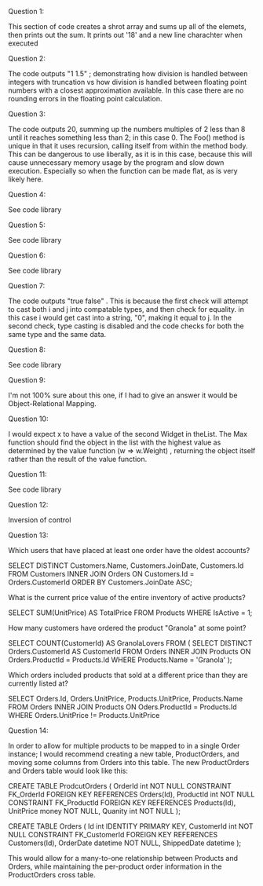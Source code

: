 Question 1:

This section of code creates a shrot array and sums up all of the elemets, then prints out the sum. It prints out '18' and a new line charachter when executed

Question 2:

The code outputs "1 1.5" ; demonstrating how division is handled between integers with truncation vs how division is handled between floating point numbers with a closest approximation available. In this case there are no rounding errors in the floating point calculation.

Question 3:

The code outputs 20, summing up the numbers multiples of 2 less than 8 until it reaches something less than 2; in this case 0. The Foo() method is unique in that it uses recursion, calling itself from within the method body. This can be dangerous to use liberally, as it is in this case, because this will cause unnecessary memory usage by the program and slow down execution. Especially so when the function can be made flat, as is very likely here.

Question 4:

See code library

Question 5:

See code library

Question 6:

See code library

Question 7:

The code outputs "true false" . This is because the first check will attempt to cast both i and j into compatable types, and then check for equality. in this case i would get cast into a string, "0", making it equal to j. In the second check, type casting is disabled and the code checks for both the same type and the same data.

Question 8:

See code library

Question 9:

I'm not 100% sure about this one, if I had to give an answer it would be Object-Relational Mapping. 

Question 10:

I would expect x to have a value of the second Widget in theList. The Max function should find the object in the list with the highest value as determined by the value function (w => w.Weight) , returning the object itself rather than the result of the value function.

Question 11:

See code library

Question 12:

Inversion of control

Question 13:


Which users that have placed at least one order have the oldest accounts?

SELECT
    DISTINCT Customers.Name, Customers.JoinDate, Customers.Id
FROM 
    Customers INNER JOIN Orders
    ON Customers.Id = Orders.CustomerId
ORDER BY Customers.JoinDate ASC;


What is the current price value of the entire inventory of active products?

SELECT
    SUM(UnitPrice) AS TotalPrice
FROM Products
WHERE IsActive = 1;

How many customers have ordered the product "Granola" at some point?

SELECT
    COUNT(CustomerId) AS GranolaLovers
FROM (
    SELECT
        DISTINCT Orders.CustomerId AS CustomerId
    FROM
        Orders INNER JOIN Products
        ON Orders.ProductId = Products.Id
    WHERE
        Products.Name = 'Granola'
    );

Which orders included products that sold at a different price than they are currently listed at?

SELECT Orders.Id, Orders.UnitPrice, Products.UnitPrice, Products.Name
FROM
    Orders INNER JOIN Products
    ON Oders.ProductId = Products.Id
WHERE
    Orders.UnitPrice != Products.UnitPrice

Question 14:

In order to allow for multiple products to be mapped to in a single Order instance; I would recommend creating a new table, ProductOrders, and moving some columns from Orders into this table. The new ProductOrders and Orders table would look like this:

CREATE TABLE ProdcutOrders (
    OrderId int NOT NULL CONSTRAINT FK_OrderId FOREIGN KEY REFERENCES Orders(Id),
    ProductId int NOT NULL CONSTRAINT FK_ProductId FOREIGN KEY REFERENCES Products(Id),
    UnitPrice money NOT NULL,
    Quanity int NOT NULL
);

CREATE TABLE Orders (
    Id int IDENTITY PRIMARY KEY,
    CustomerId int NOT NULL CONSTRAINT FK_CustomerId FOREIGN KEY REFERENCES Customers(Id),
    OrderDate datetime NOT NULL,
    ShippedDate datetime
);

This would allow for a many-to-one relationship between Products and Orders, while maintaining the per-product order information in the ProductOrders cross table.


